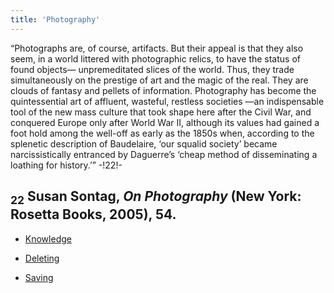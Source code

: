 ```yaml
---
title: 'Photography'
---
```


“Photographs are, of course, artifacts. But their appeal is that they also seem, in a world littered with photographic relics, to have the status of found objects— unpremeditated slices of the world. Thus, they trade simultaneously on the prestige of art and the magic of the real. They are clouds of fantasy and pellets of information. Photography has become the quintessential art of affluent, wasteful, restless societies —an indispensable tool of the new mass culture that took shape here after the Civil War, and conquered Europe only after World War II, although its values had gained a foot hold among the well-off as early as the 1850s when, according to the splenetic description of Baudelaire, ‘our squalid society’ became narcissistically entranced by Daguerre’s ‘cheap method of disseminating a loathing for history.’” -!22!-
## <sub class="subscript">**22**</sub> Susan Sontag, _On Photography_ (New York: Rosetta Books, 2005), 54.

* [Knowledge](Knowledge_en)

* [Deleting](Deleting_en)

* [Saving](Saving_en)
